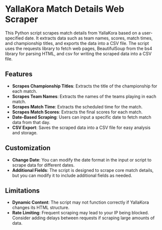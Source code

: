 # YallaKora Match Details Web Scraper

This Python script scrapes match details from YallaKora based on a user-specified date. It extracts data such as team names, scores, match times, and championship titles, and exports the data into a CSV file. The script uses the requests library to fetch web pages, BeautifulSoup from the bs4 library for parsing HTML, and csv for writing the scraped data into a CSV file.

## Features

- **Scrapes Championship Titles**: Extracts the title of the championship for each match.
- **Scrapes Team Names**: Extracts the names of the teams playing in each match.
- **Scrapes Match Time**: Extracts the scheduled time for the match.
- **Scrapes Match Scores**: Extracts the final scores for each match.
- **Date-Based Scraping**: Users can input a specific date to fetch match data from that day.
- **CSV Export**: Saves the scraped data into a CSV file for easy analysis and storage.

## Customization

- **Change Date**: You can modify the date format in the input or script to scrape data for different dates.
- **Additional Fields**: The script is designed to scrape core match details, but you can modify it to include additional fields as needed.

## Limitations

- **Dynamic Content**: The script may not function correctly if YallaKora changes its HTML structure.
- **Rate Limiting**: Frequent scraping may lead to your IP being blocked. Consider adding delays between requests if scraping large amounts of data.

